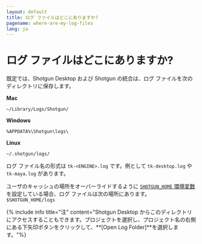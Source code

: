 ```yaml
---
layout: default
title: ログ ファイルはどこにありますか?
pagename: where-are-my-log-files
lang: ja
---
```


# ログ ファイルはどこにありますか?

既定では、Shotgun Desktop および Shotgun の統合は、ログ ファイルを次のディレクトリに保存します。

**Mac**

`~/Library/Logs/Shotgun/`

**Windows**

`%APPDATA%\Shotgun\logs\`

**Linux**

`~/.shotgun/logs/`

ログ ファイル名の形式は `tk-<ENGINE>.log` です。例として `tk-desktop.log` や `tk-maya.log` があります。

ユーザのキャッシュの場所をオーバーライドするように [`SHOTGUN_HOME` 環境変数](http://developer.shotgunsoftware.com/tk-core/utils.html#localfilestoragemanager)を設定している場合、ログ ファイルは次の場所にあります。`$SHOTGUN_HOME/logs`

{% include info title="注" content="Shotgun Desktop からこのディレクトリにアクセスすることもできます。プロジェクトを選択し、プロジェクト名の右側にある下矢印ボタンをクリックして、**[Open Log Folder]**を選択します。"%}
